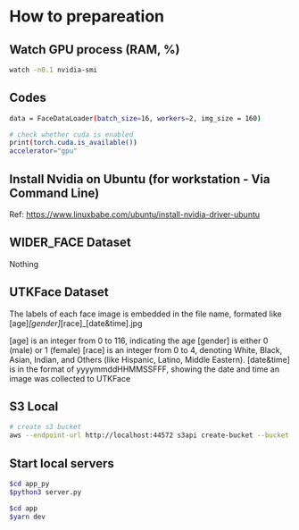 
# How to prepareation

## Watch GPU process (RAM, %)

```sh
watch -n0.1 nvidia-smi
```

## Codes

```sh
data = FaceDataLoader(batch_size=16, workers=2, img_size = 160)

# check whether cuda is enabled
print(torch.cuda.is_available())
accelerator="gpu"
```

## Install Nvidia on Ubuntu (for workstation - Via Command Line)

Ref: https://www.linuxbabe.com/ubuntu/install-nvidia-driver-ubuntu

## WIDER_FACE Dataset

Nothing

## UTKFace Dataset

The labels of each face image is embedded in the file name, formated like [age]_[gender]_[race]_[date&time].jpg

[age] is an integer from 0 to 116, indicating the age
[gender] is either 0 (male) or 1 (female)
[race] is an integer from 0 to 4, denoting White, Black, Asian, Indian, and Others (like Hispanic, Latino, Middle Eastern).
[date&time] is in the format of yyyymmddHHMMSSFFF, showing the date and time an image was collected to UTKFace

## S3 Local

```sh
# create s3 bucket
aws --endpoint-url http://localhost:44572 s3api create-bucket --bucket capstone-bucket --acl public-read-write --create-bucket-configuration LocationConstraint=ap-northeast-1
```

## Start local servers

```sh
$cd app_py
$python3 server.py

$cd app
$yarn dev
```

